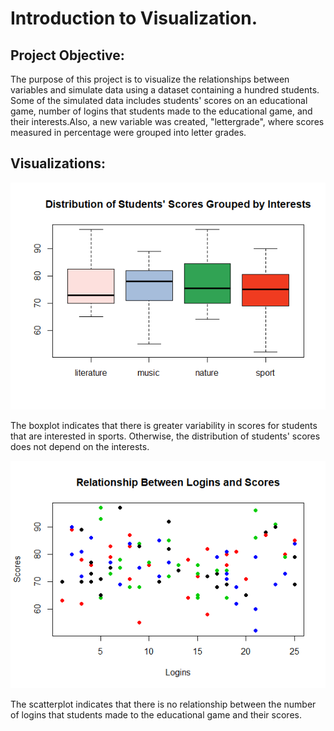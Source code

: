 # Introduction to Visualization.

## Project Objective:

The purpose of this project is to visualize the relationships between variables and simulate data using a dataset containing a hundred students. Some of the simulated data includes students' scores on an educational game, number of logins that students made to the educational game, and their interests.Also, a new variable was created, "lettergrade", where scores measured in percentage were grouped into letter grades. 

## Visualizations:
  
![boxplot](https://github.com/lizarova777/class-activity-2/blob/master/Boxplot.png)

The boxplot indicates that there is greater variability in scores for students that are interested in sports. Otherwise, the distribution of students' scores does not depend on the interests.  

![scatterplot](https://github.com/lizarova777/class-activity-2/blob/master/Scatterplot.png)

The scatterplot indicates that there is no relationship between the number of logins that students made to the educational game and their scores.
